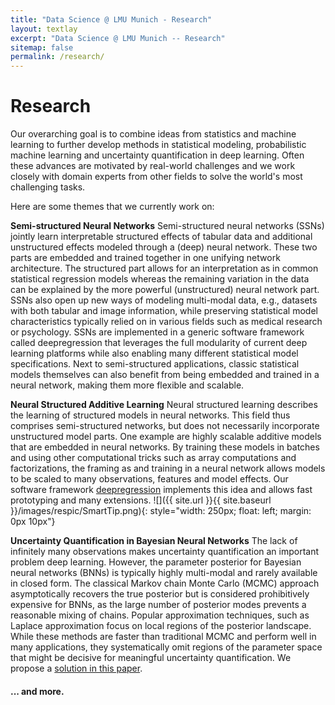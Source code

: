 ```yaml
---
title: "Data Science @ LMU Munich - Research"
layout: textlay
excerpt: "Data Science @ LMU Munich -- Research"
sitemap: false
permalink: /research/
---
```


# Research

Our overarching goal is to combine ideas from statistics and machine learning to further develop methods in statistical modeling, probabilistic machine learning and uncertainty quantification in deep learning. Often these advances are motivated by real-world challenges and we work closely with domain experts from other fields to solve the world's most challenging tasks.

Here are some themes that we currently work on:

**Semi-structured Neural Networks** Semi-structured neural networks (SSNs) jointly learn interpretable structured effects of tabular data and additional unstructured effects modeled through a (deep) neural network. These two parts are embedded and trained together in one unifying network architecture. The structured part allows for an interpretation as in common statistical regression models whereas the remaining variation in the data can be explained by the more powerful (unstructured) neural network part. SSNs also open up new ways of modeling multi-modal data, e.g., datasets with both tabular and image information, while preserving statistical model characteristics typically relied on in various fields such as medical research or psychology. SSNs are implemented in a generic software framework called deepregression that leverages the full modularity of current deep learning platforms while also enabling many different statistical model specifications. Next to semi-structured applications, classic statistical models themselves can also benefit from being embedded and trained in a neural network, making them more flexible and scalable.

**Neural Structured Additive Learning** Neural structured learning describes the learning of structured models in neural networks. This field thus comprises semi-structured networks, but does not necessarily incorporate unstructured model parts. One example are highly scalable additive models that are embedded in neural networks. By training these models in batches and using other computational tricks such as array computations and factorizations, the framing as and training in a neural network allows models to be scaled to many observations, features and model effects. Our software framework [deepregression](https://github.com/neural-structured-additive-learning/deepregression) implements this idea and allows fast prototyping and many extensions. 
![]({{ site.url }}{{ site.baseurl }}/images/respic/SmartTip.png){: style="width: 250px; float: left; margin: 0px  10px"}

**Uncertainty Quantification in Bayesian Neural Networks** The lack of infinitely many observations makes uncertainty quantification an important problem deep learning. However, the parameter posterior for Bayesian neural networks (BNNs) is typically highly multi-modal and rarely available in closed form. The classical Markov chain Monte Carlo (MCMC) approach asymptotically recovers the true posterior but is considered prohibitively expensive for BNNs, as the large number of posterior modes prevents a reasonable mixing of chains. Popular approximation techniques, such as Laplace approximation focus on local regions of the posterior landscape. While these methods are faster than traditional MCMC and perform well in many applications, they systematically omit regions of the parameter space that might be decisive for meaningful uncertainty quantification. We propose a [solution in this paper](https://arxiv.org/abs/2304.xxxx).

#### ... and more.
